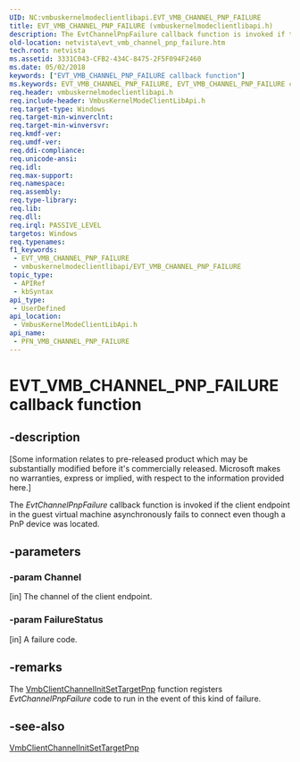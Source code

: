 ```yaml
---
UID: NC:vmbuskernelmodeclientlibapi.EVT_VMB_CHANNEL_PNP_FAILURE
title: EVT_VMB_CHANNEL_PNP_FAILURE (vmbuskernelmodeclientlibapi.h)
description: The EvtChannelPnpFailure callback function is invoked if the client endpoint in the guest virtual machine asynchronously fails to connect even though a PnP device was located.
old-location: netvista\evt_vmb_channel_pnp_failure.htm
tech.root: netvista
ms.assetid: 3331C043-CFB2-434C-8475-2F5F094F2460
ms.date: 05/02/2018
keywords: ["EVT_VMB_CHANNEL_PNP_FAILURE callback function"]
ms.keywords: EVT_VMB_CHANNEL_PNP_FAILURE, EVT_VMB_CHANNEL_PNP_FAILURE callback, EvtChannelPnpFailure, EvtChannelPnpFailure callback function [Network Drivers Starting with Windows Vista], PFN_VMB_CHANNEL_PNP_FAILURE, PFN_VMB_CHANNEL_PNP_FAILURE callback function pointer [Network Drivers Starting with Windows Vista], netvista.evt_vmb_channel_pnp_failure, vmbuskernelmodeclientlibapi/EvtChannelPnpFailure
req.header: vmbuskernelmodeclientlibapi.h
req.include-header: VmbusKernelModeClientLibApi.h
req.target-type: Windows
req.target-min-winverclnt: 
req.target-min-winversvr: 
req.kmdf-ver: 
req.umdf-ver: 
req.ddi-compliance: 
req.unicode-ansi: 
req.idl: 
req.max-support: 
req.namespace: 
req.assembly: 
req.type-library: 
req.lib: 
req.dll: 
req.irql: PASSIVE_LEVEL
targetos: Windows
req.typenames: 
f1_keywords:
 - EVT_VMB_CHANNEL_PNP_FAILURE
 - vmbuskernelmodeclientlibapi/EVT_VMB_CHANNEL_PNP_FAILURE
topic_type:
 - APIRef
 - kbSyntax
api_type:
 - UserDefined
api_location:
 - VmbusKernelModeClientLibApi.h
api_name:
 - PFN_VMB_CHANNEL_PNP_FAILURE
---
```


# EVT_VMB_CHANNEL_PNP_FAILURE callback function


## -description

<p class="CCE_Message">[Some information relates to pre-released product which may be substantially modified before it's commercially released. Microsoft makes no warranties, express or implied, with respect to the information provided here.]

The <i>EvtChannelPnpFailure</i> callback function is invoked if the client endpoint in the
guest virtual machine asynchronously fails to connect even though a
PnP device was located.

## -parameters

### -param Channel 

[in]
The channel of the client endpoint.

### -param FailureStatus 

[in]
A failure code.

## -remarks

The <a href="/windows-hardware/drivers/ddi/vmbuskernelmodeclientlibapi/nf-vmbuskernelmodeclientlibapi-vmbclientchannelinitsettargetpnp">VmbClientChannelInitSetTargetPnp</a> function registers <i>EvtChannelPnpFailure</i> code to run in the event  of this kind of failure.

## -see-also

<a href="/windows-hardware/drivers/ddi/vmbuskernelmodeclientlibapi/nf-vmbuskernelmodeclientlibapi-vmbclientchannelinitsettargetpnp">VmbClientChannelInitSetTargetPnp</a>